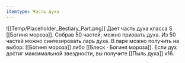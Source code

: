 ```yaml
---
itemtype: Часть духа
---
```

![[Temp/Placeholder_Bestiary_Part.png]]
Дает часть духа класса S [[Богиня мороза]]. Собрав 50 частей, можно призвать духа. Из 50 частей можно синтезировать ларь духа. В ларе можно получить на выбор: [[Богиня мороза]] либо [[Блеск · Богиня мороза]]. Если дух достиг максимальной звездности, вы получите [[Пыль духа]] х16.

